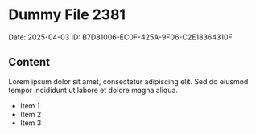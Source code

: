 # Dummy File 2381

Date: 2025-04-03
ID: B7D81006-EC0F-425A-9F06-C2E18364310F

## Content

Lorem ipsum dolor sit amet, consectetur adipiscing elit.
Sed do eiusmod tempor incididunt ut labore et dolore magna aliqua.

* Item 1
* Item 2
* Item 3

